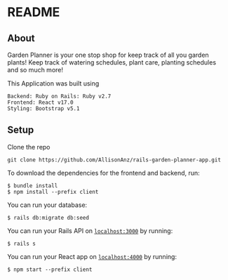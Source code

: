 # README

## About

Garden Planner is your one stop shop for keep track of all you garden plants! Keep track of watering schedules, plant care, planting schedules and so much more!

This Application was built using 

    Backend: Ruby on Rails: Ruby v2.7 
    Frontend: React v17.0
    Styling: Bootstrap v5.1

## Setup

Clone the repo

 ```console
 git clone https://github.com/AllisonAnz/rails-garden-planner-app.git
 ```

To download the dependencies for the frontend and backend, run:

```console
$ bundle install
$ npm install --prefix client
```

You can run your database:

```console
$ rails db:migrate db:seed
```
You can run your Rails API on [`localhost:3000`](http://localhost:3000) by running:

```console
$ rails s
```

You can run your React app on [`localhost:4000`](http://localhost:4000) by running:

```console
$ npm start --prefix client
```




